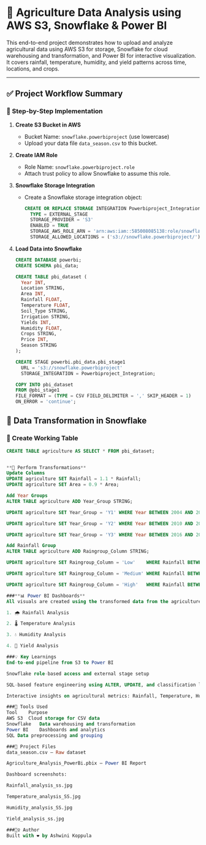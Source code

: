 # 🌾 Agriculture Data Analysis using AWS S3, Snowflake & Power BI

This end-to-end project demonstrates how to upload and analyze agricultural data using AWS S3 for storage, Snowflake for cloud warehousing and transformation, and Power BI for interactive visualization. It covers rainfall, temperature, humidity, and yield patterns across time, locations, and crops.

---
## ✅ Project Workflow Summary

### 🔧 Step-by-Step Implementation

1. **Create S3 Bucket in AWS**
   - Bucket Name: `snowflake.powerbiproject` (use lowercase)
   - Upload your data file `data_season.csv` to this bucket.

2. **Create IAM Role**
   - Role Name: `snowflake.powerbiproject.role`
   - Attach trust policy to allow Snowflake to assume this role.

3. **Snowflake Storage Integration**
   - Create a Snowflake storage integration object:
     ```sql
     CREATE OR REPLACE STORAGE INTEGRATION Powerbiproject_Integration
       TYPE = EXTERNAL_STAGE
       STORAGE_PROVIDER = 'S3'
       ENABLED = TRUE
       STORAGE_AWS_ROLE_ARN = 'arn:aws:iam::585008085138:role/snowflake.powerbiproject.role'
       STORAGE_ALLOWED_LOCATIONS = ('s3://snowflake.powerbiproject/');
     ```

4. **Load Data into Snowflake**
   ```sql
   CREATE DATABASE powerbi;
   CREATE SCHEMA pbi_data;

   CREATE TABLE pbi_dataset (
     Year INT,
     Location STRING,
     Area INT,
     Rainfall FLOAT,
     Temperature FLOAT,
     Soil_Type STRING,
     Irrigation STRING,
     Yields INT,
     Humidity FLOAT,
     Crops STRING,
     Price INT,
     Season STRING
   );

   CREATE STAGE powerbi.pbi_data.pbi_stage1
     URL = 's3://snowflake.powerbiproject'
     STORAGE_INTEGRATION = Powerbiproject_Integration;

   COPY INTO pbi_dataset
   FROM @pbi_stage1
   FILE_FORMAT = (TYPE = CSV FIELD_DELIMITER = ',' SKIP_HEADER = 1)
   ON_ERROR = 'continue';
## 🔄 Data Transformation in Snowflake

### 🧪 Create Working Table
```sql
CREATE TABLE agriculture AS SELECT * FROM pbi_dataset;


**🔧 Perform Transformations**
Update Columns
UPDATE agriculture SET Rainfall = 1.1 * Rainfall;
UPDATE agriculture SET Area = 0.9 * Area;

Add Year Groups
ALTER TABLE agriculture ADD Year_Group STRING;

UPDATE agriculture SET Year_Group = 'Y1' WHERE Year BETWEEN 2004 AND 2009;

UPDATE agriculture SET Year_Group = 'Y2' WHERE Year BETWEEN 2010 AND 2015;

UPDATE agriculture SET Year_Group = 'Y3' WHERE Year BETWEEN 2016 AND 2019;

Add Rainfall Group
ALTER TABLE agriculture ADD Raingroup_Column STRING;

UPDATE agriculture SET Raingroup_Column = 'Low'    WHERE Rainfall BETWEEN 255 AND 1200;

UPDATE agriculture SET Raingroup_Column = 'Medium' WHERE Rainfall BETWEEN 1201 AND 2800;

UPDATE agriculture SET Raingroup_Column = 'High'   WHERE Rainfall BETWEEN 2801 AND 4500;

###**📊 Power BI Dashboards**
All visuals are created using the transformed data from the agriculture table.

1. 🌧 Rainfall Analysis

2. 🌡 Temperature Analysis

3. 💧 Humidity Analysis

4. 🌾 Yield Analysis

###💡 Key Learnings
End-to-end pipeline from S3 to Power BI

Snowflake role-based access and external stage setup

SQL-based feature engineering using ALTER, UPDATE, and classification logic

Interactive insights on agricultural metrics: Rainfall, Temperature, Humidity, Yield

###🧰 Tools Used
Tool	Purpose
AWS S3	Cloud storage for CSV data
Snowflake	Data warehousing and transformation
Power BI	Dashboards and analytics
SQL	Data preprocessing and grouping

###📂 Project Files
data_season.csv – Raw dataset

Agriculture_Analysis_PowerBi.pbix – Power BI Report

Dashboard screenshots:

Rainfall_analysis_ss.jpg

Temperature_analysis_SS.jpg

Humidity_analysis_SS.jpg

Yield_analysis_ss.jpg

###🙋‍♀️ Author
Built with ❤️ by Ashwini Koppula

